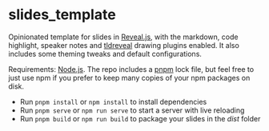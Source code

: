 # slides_template

Opinionated template for slides in [Reveal.js](https://revealjs.com), with the markdown, code highlight, speaker notes and [tldreveal](https://github.com/arthurrump/tldreveal) drawing plugins enabled. It also includes some theming tweaks and default configurations.

Requirements: [Node.js](https://nodejs.org/en). The repo includes a [pnpm](https://pnpm.io) lock file, but feel free to just use npm if you prefer to keep many copies of your npm packages on disk.

- Run `pnpm install` or `npm install` to install dependencies
- Run `pnpm serve` or `npm run serve` to start a server with live reloading
- Run `pnpm build` or `npm run build` to package your slides in the *dist* folder
